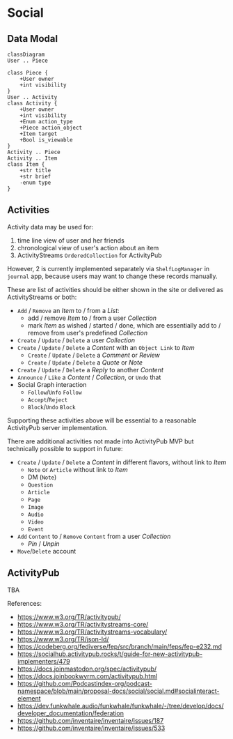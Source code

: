 Social
======

Data Modal
----------
```mermaid
classDiagram
User .. Piece

class Piece {
    +User owner
    +int visibility
}
User .. Activity
class Activity {
    +User owner
    +int visibility
    +Enum action_type
    +Piece action_object
    +Item target
    +Bool is_viewable
}
Activity .. Piece
Activity .. Item
class Item {
    +str title
    +str brief
    -enum type
}
```

Activities
----------
Activity data may be used for:
 1. time line view of user and her friends
 2. chronological view of user's action about an item
 3. ActivityStreams `OrderedCollection` for ActivityPub

However, 2 is currently implemented separately via `ShelfLogManager` in `journal` app, because users may want to change these records manually.

These are list of activities should be either shown in the site or delivered as ActivityStreams or both:

 - `Add` / `Remove` an *Item* to / from a *List*:
     + add / remove *Item* to / from a user *Collection*
     + mark *Item* as wished / started / done, which are essentially add to / remove from user's predefined *Collection*
 - `Create` / `Update` / `Delete` a user *Collection*
 - `Create` / `Update` / `Delete` a *Content* with an `Object Link` to *Item*
     + `Create` / `Update` / `Delete` a *Comment* or *Review*
     + `Create` / `Update` / `Delete` a *Quote* or *Note*
 - `Create` / `Update` / `Delete` a *Reply* to another *Content*
 - `Announce` / `Like` a *Content* / *Collection*, or `Undo` that
 - Social Graph interaction
     + `Follow`/`Unfo` `Follow`
     + `Accept`/`Reject`
     + `Block`/`Undo` `Block`

Supporting these activities above will be essential to a reasonable ActivityPub server implementation.

There are additional activities not made into ActivityPub MVP but technically possible to support in future:
  - `Create` / `Update` / `Delete` a *Content*  in different flavors, without link to *Item*
      * `Note` or `Article` without link to *Item*
      * DM (`Note`)
      * `Question`
      * `Article`
      * `Page`
      * `Image`
      * `Audio`
      * `Video`
      * `Event`
  - `Add` `Content` to / `Remove` `Content` from a user *Collection*
      * *Pin* / *Unpin*
  - `Move`/`Delete` account

ActivityPub
-----------

TBA

References:
 - https://www.w3.org/TR/activitypub/
 - https://www.w3.org/TR/activitystreams-core/
 - https://www.w3.org/TR/activitystreams-vocabulary/
 - https://www.w3.org/TR/json-ld/
 - https://codeberg.org/fediverse/fep/src/branch/main/feps/fep-e232.md
 - https://socialhub.activitypub.rocks/t/guide-for-new-activitypub-implementers/479
 - https://docs.joinmastodon.org/spec/activitypub/
 - https://docs.joinbookwyrm.com/activitypub.html
 - https://github.com/Podcastindex-org/podcast-namespace/blob/main/proposal-docs/social/social.md#socialinteract-element
 - https://dev.funkwhale.audio/funkwhale/funkwhale/-/tree/develop/docs/developer_documentation/federation
 - https://github.com/inventaire/inventaire/issues/187
 - https://github.com/inventaire/inventaire/issues/533
